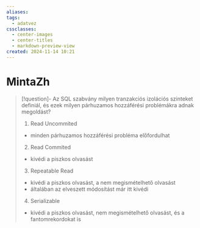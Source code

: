 ```yaml
---
aliases: 
tags:
  - adatvez
cssclasses:
  - center-images
  - center-titles
  - markdown-preview-view
created: 2024-11-14 10:21
---
```


# MintaZh

>[!question]- Az SQL szabvány milyen tranzakciós izolációs szinteket definiál, és ezek milyen párhuzamos hozzáférési problémákra adnak megoldást?
>1. Read Uncommited
>   - minden párhuzamos hozzáférési probléma előfordulhat
>2. Read Commited
>   - kivédi a piszkos olvasást
>3. Repeatable Read
>   - kivédi a piszkos olvasást, a nem megismételhető olvasást
>   - általában az elveszett módosítást már itt kivédi
>4. Serializable
>   - kivédi a piszkos olvasást, nem megismételhető olvasást, és a fantomrekordokat is

